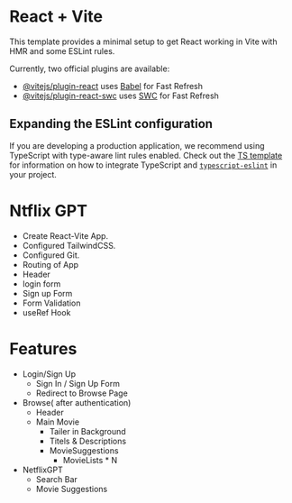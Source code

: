 # React + Vite

This template provides a minimal setup to get React working in Vite with HMR and some ESLint rules.

Currently, two official plugins are available:

- [@vitejs/plugin-react](https://github.com/vitejs/vite-plugin-react/blob/main/packages/plugin-react) uses [Babel](https://babeljs.io/) for Fast Refresh
- [@vitejs/plugin-react-swc](https://github.com/vitejs/vite-plugin-react/blob/main/packages/plugin-react-swc) uses [SWC](https://swc.rs/) for Fast Refresh

## Expanding the ESLint configuration

If you are developing a production application, we recommend using TypeScript with type-aware lint rules enabled. Check out the [TS template](https://github.com/vitejs/vite/tree/main/packages/create-vite/template-react-ts) for information on how to integrate TypeScript and [`typescript-eslint`](https://typescript-eslint.io) in your project.

# Ntflix GPT
- Create React-Vite App.
- Configured TailwindCSS.
- Configured Git.
- Routing of App
- Header
- login form
- Sign up Form
- Form Validation
- useRef Hook

# Features
- Login/Sign Up
    - Sign In / Sign Up Form
    - Redirect to Browse Page
- Browse( after authentication)
    - Header
    - Main Movie
         - Tailer in Background
         - Titels & Descriptions
         - MovieSuggestions
              - MovieLists * N
- NetflixGPT
    - Search Bar
    - Movie Suggestions 